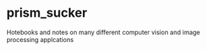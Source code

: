 # prism_sucker
Hotebooks and notes on many different computer vision and image processing applcations
